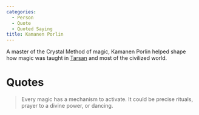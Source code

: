 ```yaml
---
categories:
  - Person
  - Quote
  - Quoted Saying
title: Kamanen Porlin
---
```


A master of the Crystal Method of magic, Kamanen Porlin helped shape how magic was taught in [Tarsan]() and most of the civilized world.

# Quotes

> Every magic has a mechanism to activate. It could be precise rituals, prayer to a divine power, or dancing.

